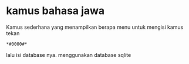 # kamus bahasa jawa
Kamus sederhana yang menampilkan berapa menu
untuk mengisi kamus tekan 
```
*#0000#*
```
lalu isi database nya.
menggunakan database sqlite